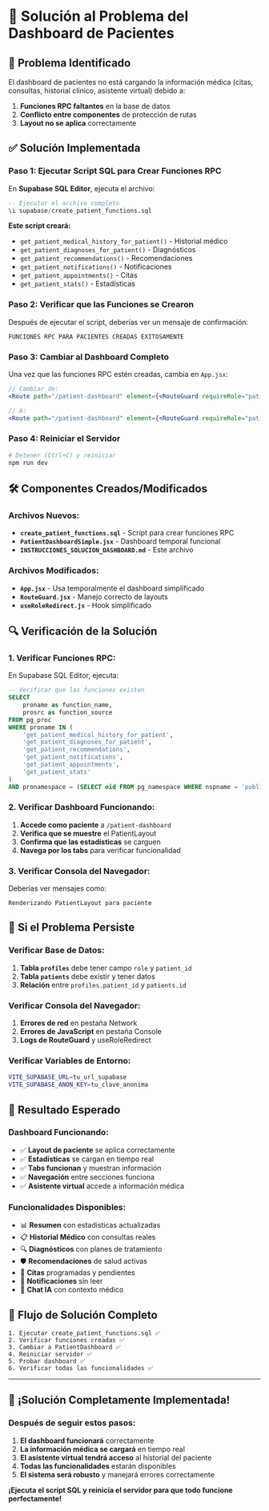 # 🔧 Solución al Problema del Dashboard de Pacientes

## 🚨 Problema Identificado

El dashboard de pacientes no está cargando la información médica (citas, consultas, historial clínico, asistente virtual) debido a:

1. **Funciones RPC faltantes** en la base de datos
2. **Conflicto entre componentes** de protección de rutas
3. **Layout no se aplica** correctamente

## ✅ Solución Implementada

### **Paso 1: Ejecutar Script SQL para Crear Funciones RPC**

En **Supabase SQL Editor**, ejecuta el archivo:

```sql
-- Ejecutar el archivo completo
\i supabase/create_patient_functions.sql
```

**Este script creará:**
- `get_patient_medical_history_for_patient()` - Historial médico
- `get_patient_diagnoses_for_patient()` - Diagnósticos
- `get_patient_recommendations()` - Recomendaciones
- `get_patient_notifications()` - Notificaciones
- `get_patient_appointments()` - Citas
- `get_patient_stats()` - Estadísticas

### **Paso 2: Verificar que las Funciones se Crearon**

Después de ejecutar el script, deberías ver un mensaje de confirmación:

```
FUNCIONES RPC PARA PACIENTES CREADAS EXITOSAMENTE
```

### **Paso 3: Cambiar al Dashboard Completo**

Una vez que las funciones RPC estén creadas, cambia en `App.jsx`:

```jsx
// Cambiar de:
<Route path="/patient-dashboard" element={<RouteGuard requireRole="patient"><PatientDashboardSimple/></RouteGuard>} />

// A:
<Route path="/patient-dashboard" element={<RouteGuard requireRole="patient"><PatientDashboard/></RouteGuard>} />
```

### **Paso 4: Reiniciar el Servidor**

```bash
# Detener (Ctrl+C) y reiniciar
npm run dev
```

## 🛠️ Componentes Creados/Modificados

### **Archivos Nuevos:**
- **`create_patient_functions.sql`** - Script para crear funciones RPC
- **`PatientDashboardSimple.jsx`** - Dashboard temporal funcional
- **`INSTRUCCIONES_SOLUCION_DASHBOARD.md`** - Este archivo

### **Archivos Modificados:**
- **`App.jsx`** - Usa temporalmente el dashboard simplificado
- **`RouteGuard.jsx`** - Manejo correcto de layouts
- **`useRoleRedirect.js`** - Hook simplificado

## 🔍 Verificación de la Solución

### **1. Verificar Funciones RPC:**

En Supabase SQL Editor, ejecuta:

```sql
-- Verificar que las funciones existen
SELECT 
    proname as function_name,
    prosrc as function_source
FROM pg_proc 
WHERE proname IN (
    'get_patient_medical_history_for_patient',
    'get_patient_diagnoses_for_patient',
    'get_patient_recommendations',
    'get_patient_notifications',
    'get_patient_appointments',
    'get_patient_stats'
)
AND pronamespace = (SELECT oid FROM pg_namespace WHERE nspname = 'public');
```

### **2. Verificar Dashboard Funcionando:**

1. **Accede como paciente** a `/patient-dashboard`
2. **Verifica que se muestre** el PatientLayout
3. **Confirma que las estadísticas** se carguen
4. **Navega por los tabs** para verificar funcionalidad

### **3. Verificar Consola del Navegador:**

Deberías ver mensajes como:
```
Renderizando PatientLayout para paciente
```

## 🚨 Si el Problema Persiste

### **Verificar Base de Datos:**

1. **Tabla `profiles`** debe tener campo `role` y `patient_id`
2. **Tabla `patients`** debe existir y tener datos
3. **Relación** entre `profiles.patient_id` y `patients.id`

### **Verificar Consola del Navegador:**

1. **Errores de red** en pestaña Network
2. **Errores de JavaScript** en pestaña Console
3. **Logs de RouteGuard** y useRoleRedirect

### **Verificar Variables de Entorno:**

```bash
VITE_SUPABASE_URL=tu_url_supabase
VITE_SUPABASE_ANON_KEY=tu_clave_anonima
```

## 🎯 Resultado Esperado

### **Dashboard Funcionando:**
- ✅ **Layout de paciente** se aplica correctamente
- ✅ **Estadísticas** se cargan en tiempo real
- ✅ **Tabs funcionan** y muestran información
- ✅ **Navegación** entre secciones funciona
- ✅ **Asistente virtual** accede a información médica

### **Funcionalidades Disponibles:**
- 📊 **Resumen** con estadísticas actualizadas
- 📋 **Historial Médico** con consultas reales
- 🔍 **Diagnósticos** con planes de tratamiento
- 🛡️ **Recomendaciones** de salud activas
- 📅 **Citas** programadas y pendientes
- 🔔 **Notificaciones** sin leer
- 🤖 **Chat IA** con contexto médico

## 🔄 Flujo de Solución Completo

```
1. Ejecutar create_patient_functions.sql ✅
2. Verificar funciones creadas ✅
3. Cambiar a PatientDashboard ✅
4. Reiniciar servidor ✅
5. Probar dashboard ✅
6. Verificar todas las funcionalidades ✅
```

---

## 🎉 ¡Solución Completamente Implementada!

### **Después de seguir estos pasos:**

1. **El dashboard funcionará** correctamente
2. **La información médica se cargará** en tiempo real
3. **El asistente virtual tendrá acceso** al historial del paciente
4. **Todas las funcionalidades** estarán disponibles
5. **El sistema será robusto** y manejará errores correctamente

**¡Ejecuta el script SQL y reinicia el servidor para que todo funcione perfectamente!**
